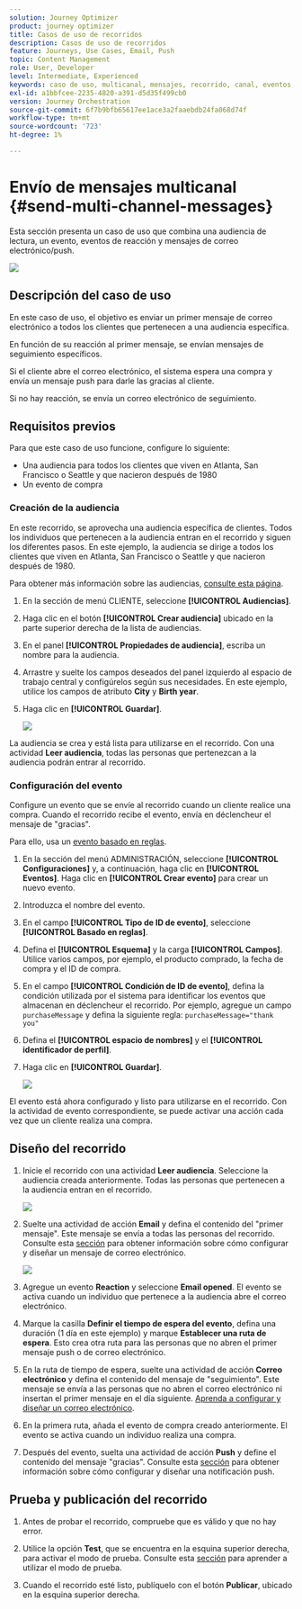```yaml
---
solution: Journey Optimizer
product: journey optimizer
title: Casos de uso de recorridos
description: Casos de uso de recorridos
feature: Journeys, Use Cases, Email, Push
topic: Content Management
role: User, Developer
level: Intermediate, Experienced
keywords: caso de uso, multicanal, mensajes, recorrido, canal, eventos, push
exl-id: a1bbfcee-2235-4820-a391-d5d35f499cb0
version: Journey Orchestration
source-git-commit: 6f7b9bfb65617ee1ace3a2faaebdb24fa068d74f
workflow-type: tm+mt
source-wordcount: '723'
ht-degree: 1%

---
```


# Envío de mensajes multicanal {#send-multi-channel-messages}

Esta sección presenta un caso de uso que combina una audiencia de lectura, un evento, eventos de reacción y mensajes de correo electrónico/push.

![](assets/jo-uc1.png)

## Descripción del caso de uso

En este caso de uso, el objetivo es enviar un primer mensaje de correo electrónico a todos los clientes que pertenecen a una audiencia específica.

En función de su reacción al primer mensaje, se envían mensajes de seguimiento específicos.

Si el cliente abre el correo electrónico, el sistema espera una compra y envía un mensaje push para darle las gracias al cliente.

Si no hay reacción, se envía un correo electrónico de seguimiento.

## Requisitos previos

Para que este caso de uso funcione, configure lo siguiente:

* Una audiencia para todos los clientes que viven en Atlanta, San Francisco o Seattle y que nacieron después de 1980
* Un evento de compra

### Creación de la audiencia

En este recorrido, se aprovecha una audiencia específica de clientes. Todos los individuos que pertenecen a la audiencia entran en el recorrido y siguen los diferentes pasos. En este ejemplo, la audiencia se dirige a todos los clientes que viven en Atlanta, San Francisco o Seattle y que nacieron después de 1980.

Para obtener más información sobre las audiencias, [consulte esta página](../audience/about-audiences.md).

1. En la sección de menú CLIENTE, seleccione **[!UICONTROL Audiencias]**.
1. Haga clic en el botón **[!UICONTROL Crear audiencia]** ubicado en la parte superior derecha de la lista de audiencias.
1. En el panel **[!UICONTROL Propiedades de audiencia]**, escriba un nombre para la audiencia.
1. Arrastre y suelte los campos deseados del panel izquierdo al espacio de trabajo central y configúrelos según sus necesidades. En este ejemplo, utilice los campos de atributo **City** y **Birth year**.
1. Haga clic en **[!UICONTROL Guardar]**.

   ![](assets/add-attributes.png)

La audiencia se crea y está lista para utilizarse en el recorrido. Con una actividad **Leer audiencia**, todas las personas que pertenezcan a la audiencia podrán entrar al recorrido.

### Configuración del evento

Configure un evento que se envíe al recorrido cuando un cliente realice una compra. Cuando el recorrido recibe el evento, envía en déclencheur el mensaje de &quot;gracias&quot;.

Para ello, usa un [evento basado en reglas](../event/about-events.md).

1. En la sección del menú ADMINISTRACIÓN, seleccione **[!UICONTROL Configuraciones]** y, a continuación, haga clic en **[!UICONTROL Eventos]**. Haga clic en **[!UICONTROL Crear evento]** para crear un nuevo evento.

1. Introduzca el nombre del evento.

1. En el campo **[!UICONTROL Tipo de ID de evento]**, seleccione **[!UICONTROL Basado en reglas]**.

1. Defina el **[!UICONTROL Esquema]** y la carga **[!UICONTROL Campos]**. Utilice varios campos, por ejemplo, el producto comprado, la fecha de compra y el ID de compra.

1. En el campo **[!UICONTROL Condición de ID de evento]**, defina la condición utilizada por el sistema para identificar los eventos que almacenan en déclencheur el recorrido. Por ejemplo, agregue un campo `purchaseMessage` y defina la siguiente regla: `purchaseMessage="thank you"`

1. Defina el **[!UICONTROL espacio de nombres]** y el **[!UICONTROL identificador de perfil]**.

1. Haga clic en **[!UICONTROL Guardar]**.

   ![](assets/jo-uc2.png)

El evento está ahora configurado y listo para utilizarse en el recorrido. Con la actividad de evento correspondiente, se puede activar una acción cada vez que un cliente realiza una compra.

## Diseño del recorrido

1. Inicie el recorrido con una actividad **Leer audiencia**. Seleccione la audiencia creada anteriormente. Todas las personas que pertenecen a la audiencia entran en el recorrido.

   ![](assets/jo-uc4.png)

1. Suelte una actividad de acción **Email** y defina el contenido del &quot;primer mensaje&quot;. Este mensaje se envía a todas las personas del recorrido. Consulte esta [sección](../email/create-email.md) para obtener información sobre cómo configurar y diseñar un mensaje de correo electrónico.

   ![](assets/jo-uc5.png)

1. Agregue un evento **Reaction** y seleccione **Email opened**. El evento se activa cuando un individuo que pertenece a la audiencia abre el correo electrónico.

1. Marque la casilla **Definir el tiempo de espera del evento**, defina una duración (1 día en este ejemplo) y marque **Establecer una ruta de espera**. Esto crea otra ruta para las personas que no abren el primer mensaje push o de correo electrónico.

1. En la ruta de tiempo de espera, suelte una actividad de acción **Correo electrónico** y defina el contenido del mensaje de &quot;seguimiento&quot;. Este mensaje se envía a las personas que no abren el correo electrónico ni insertan el primer mensaje en el día siguiente. [Aprenda a configurar y diseñar un correo electrónico](../email/create-email.md).

1. En la primera ruta, añada el evento de compra creado anteriormente. El evento se activa cuando un individuo realiza una compra.

1. Después del evento, suelta una actividad de acción **Push** y define el contenido del mensaje &quot;gracias&quot;. Consulte esta [sección](../push/create-push.md) para obtener información sobre cómo configurar y diseñar una notificación push.

## Prueba y publicación del recorrido

1. Antes de probar el recorrido, compruebe que es válido y que no hay error.

1. Utilice la opción **Test**, que se encuentra en la esquina superior derecha, para activar el modo de prueba. Consulte esta [sección](testing-the-journey.md) para aprender a utilizar el modo de prueba.

1. Cuando el recorrido esté listo, publíquelo con el botón **Publicar**, ubicado en la esquina superior derecha.
